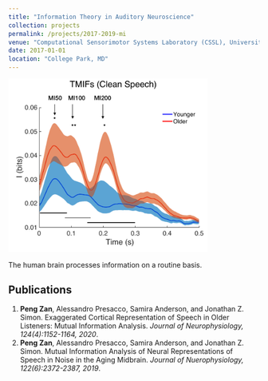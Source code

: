 ```yaml
---
title: "Information Theory in Auditory Neuroscience"
collection: projects
permalink: /projects/2017-2019-mi
venue: "Computational Sensorimotor Systems Laboratory (CSSL), University of Maryland, College Park"
date: 2017-01-01
location: "College Park, MD"
---
```


<img src="/projects/p2-mi_cortex2.pdf" width="400">

The human brain processes information on a routine basis. 

Publications
------
<ol>
  <li><strong>Peng Zan</strong>, Alessandro Presacco, Samira Anderson, and Jonathan Z. Simon. <a href="https://journals.physiology.org/doi/abs/10.1152/jn.00002.2020" style="text-decoration: none">Exaggerated Cortical Representation of Speech in Older Listeners: Mutual Information Analysis</a>. <i>Journal of Neurophysiology, 124(4):1152-1164, 2020</i>.</li>
  <li><strong>Peng Zan</strong>, Alessandro Presacco, Samira Anderson, and Jonathan Z. Simon. <a href="https://journals.physiology.org/doi/abs/10.1152/jn.00270.2019" style="text-decoration: none">Mutual Information Analysis of Neural Representations of Speech in Noise in the Aging Midbrain</a>. <i>Journal of Nuerophysiology, 122(6):2372-2387, 2019</i>.</li>
</ol>